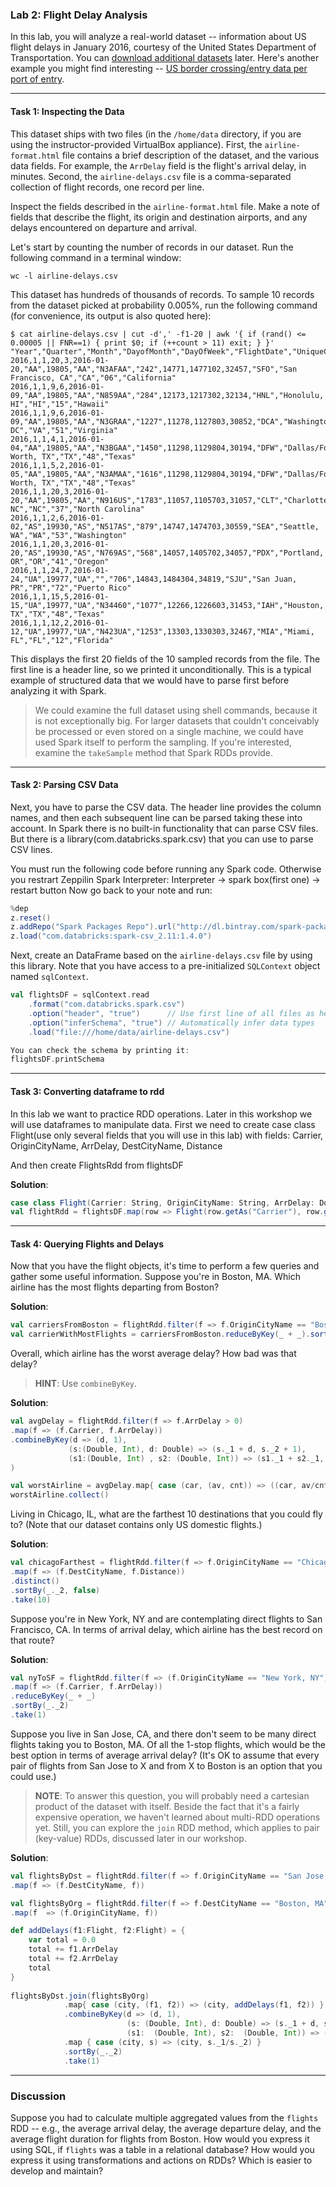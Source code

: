 ### Lab 2: Flight Delay Analysis

In this lab, you will analyze a real-world dataset -- information about US flight delays in January 2016, courtesy of the United States Department of Transportation. You can [download additional datasets](http://www.transtats.bts.gov/DL_SelectFields.asp?Table_ID=236&DB_Short_Name=On-Time) later. Here's another example you might find interesting -- [US border crossing/entry data per port of entry](http://transborder.bts.gov/programs/international/transborder/TBDR_BC/TBDR_BCQ.html).

___

#### Task 1: Inspecting the Data

This dataset ships with two files (in the `/home/data` directory, if you are using the instructor-provided VirtualBox appliance). First, the `airline-format.html` file contains a brief description of the dataset, and the various data fields. For example, the `ArrDelay` field is the flight's arrival delay, in minutes. Second, the `airline-delays.csv` file is a comma-separated collection of flight records, one record per line.

Inspect the fields described in the `airline-format.html` file. Make a note of fields that describe the flight, its origin and destination airports, and any delays encountered on departure and arrival.

Let's start by counting the number of records in our dataset. Run the following command in a terminal window:

```
wc -l airline-delays.csv
```

This dataset has hundreds of thousands of records. To sample 10 records from the dataset picked at probability 0.005%, run the following command (for convenience, its output is also quoted here):

```
$ cat airline-delays.csv | cut -d',' -f1-20 | awk '{ if (rand() <= 0.00005 || FNR==1) { print $0; if (++count > 11) exit; } }'
"Year","Quarter","Month","DayofMonth","DayOfWeek","FlightDate","UniqueCarrier","AirlineID","Carrier","TailNum","FlightNum","OriginAirportID","OriginAirportSeqID","OriginCityMarketID","Origin","OriginCityName","OriginState","OriginStateFips","OriginStateName","OriginWac"
2016,1,1,20,3,2016-01-20,"AA",19805,"AA","N3AFAA","242",14771,1477102,32457,"SFO","San Francisco, CA","CA","06","California"
2016,1,1,9,6,2016-01-09,"AA",19805,"AA","N859AA","284",12173,1217302,32134,"HNL","Honolulu, HI","HI","15","Hawaii"
2016,1,1,9,6,2016-01-09,"AA",19805,"AA","N3GRAA","1227",11278,1127803,30852,"DCA","Washington, DC","VA","51","Virginia"
2016,1,1,4,1,2016-01-04,"AA",19805,"AA","N3BGAA","1450",11298,1129804,30194,"DFW","Dallas/Fort Worth, TX","TX","48","Texas"
2016,1,1,5,2,2016-01-05,"AA",19805,"AA","N3AMAA","1616",11298,1129804,30194,"DFW","Dallas/Fort Worth, TX","TX","48","Texas"
2016,1,1,20,3,2016-01-20,"AA",19805,"AA","N916US","1783",11057,1105703,31057,"CLT","Charlotte, NC","NC","37","North Carolina"
2016,1,1,2,6,2016-01-02,"AS",19930,"AS","N517AS","879",14747,1474703,30559,"SEA","Seattle, WA","WA","53","Washington"
2016,1,1,20,3,2016-01-20,"AS",19930,"AS","N769AS","568",14057,1405702,34057,"PDX","Portland, OR","OR","41","Oregon"
2016,1,1,24,7,2016-01-24,"UA",19977,"UA","","706",14843,1484304,34819,"SJU","San Juan, PR","PR","72","Puerto Rico"
2016,1,1,15,5,2016-01-15,"UA",19977,"UA","N34460","1077",12266,1226603,31453,"IAH","Houston, TX","TX","48","Texas"
2016,1,1,12,2,2016-01-12,"UA",19977,"UA","N423UA","1253",13303,1330303,32467,"MIA","Miami, FL","FL","12","Florida"
```

This displays the first 20 fields of the 10 sampled records from the file. The first line is a header line, so we printed it unconditionally. This is a typical example of structured data that we would have to parse first before analyzing it with Spark.

> We could examine the full dataset using shell commands, because it is not exceptionally big. For larger datasets that couldn't conceivably be processed or even stored on a single machine, we could have used Spark itself to perform the sampling. If you're interested, examine the `takeSample` method that Spark RDDs provide.

___

#### Task 2: Parsing CSV Data

Next, you have to parse the CSV data. The header line provides the column names, and then each subsequent line can be parsed taking these into account. In Spark there is no built-in functionality that can parse CSV files. But there is a library(com.databricks.spark.csv) that you can use to parse CSV lines. 

You must run the following code before running any Spark code. 
Otherwise you restrart Zeppilin Spark Interpreter: Interpreter -> spark box(first one) -> restart button
Now go back to your note and run:

```scala
%dep
z.reset()
z.addRepo("Spark Packages Repo").url("http://dl.bintray.com/spark-packages/maven")
z.load("com.databricks:spark-csv_2.11:1.4.0")
```

Next, create an DataFrame based on the `airline-delays.csv` file by using this library.
Note that you have access to a pre-initialized `SQLContext` object named `sqlContext`.

```scala
val flightsDF = sqlContext.read
    .format("com.databricks.spark.csv")
    .option("header", "true")      // Use first line of all files as header
    .option("inferSchema", "true") // Automatically infer data types
    .load("file:///home/data/airline-delays.csv")

You can check the schema by printing it:
flightsDF.printSchema
```

___

#### Task 3: Converting dataframe to rdd

In this lab we want to practice RDD operations. Later in this workshop we will use dataframes to manipulate data.
First we need to create case class Flight(use only several fields that you will use in this lab) with fields: Carrier, OriginCityName, ArrDelay, DestCityName,
Distance

And then create FlightsRdd from flightsDF

**Solution**:

```scala
case class Flight(Carrier: String, OriginCityName: String, ArrDelay: Double, DestCityName: String, Distance: Double)
val flightRdd = flightsDF.map(row => Flight(row.getAs("Carrier"), row.getAs("OriginCityName"), row.getAs("ArrDelay"), row.getAs("DestCityName"), row.getAs("Distance")))
```

___

#### Task 4: Querying Flights and Delays

Now that you have the flight objects, it's time to perform a few queries and gather some useful information. Suppose you're in Boston, MA. Which airline has the most flights departing from Boston?


**Solution**:

```scala
val carriersFromBoston = flightRdd.filter(f => f.OriginCityName == "Boston, MA").map(f => (f.Carrier, 1))
val carrierWithMostFlights = carriersFromBoston.reduceByKey(_ + _).sortBy(_._2, false).take(1)
```


Overall, which airline has the worst average delay? How bad was that delay?

> **HINT**: Use `combineByKey`.


**Solution**:

```scala
val avgDelay = flightRdd.filter(f => f.ArrDelay > 0)
.map(f => (f.Carrier, f.ArrDelay))
.combineByKey(d => (d, 1),
             (s:(Double, Int), d: Double) => (s._1 + d, s._2 + 1),
             (s1:(Double, Int) , s2: (Double, Int)) => (s1._1 + s2._1, s1._2 + s2._2)
)

val worstAirline = avgDelay.map{ case (car, (av, cnt)) => ((car, av/cnt)) }
worstAirline.collect()
```


Living in Chicago, IL, what are the farthest 10 destinations that you could fly to? (Note that our dataset contains only US domestic flights.)

**Solution**:

```scala
val chicagoFarthest = flightRdd.filter(f => f.OriginCityName == "Chicago, IL")
.map(f => (f.DestCityName, f.Distance))
.distinct()
.sortBy(_._2, false)
.take(10)
```


Suppose you're in New York, NY and are contemplating direct flights to San Francisco, CA. In terms of arrival delay, which airline has the best record on that route?

**Solution**:

```scala
val nyToSF = flightRdd.filter(f => (f.OriginCityName == "New York, NY") && (f.DestCityName == "San Francisco, CA") && (f.ArrDelay > 0))
.map(f => (f.Carrier, f.ArrDelay))
.reduceByKey(_ + _)
.sortBy(_._2)
.take(1)
```


Suppose you live in San Jose, CA, and there don't seem to be many direct flights taking you to Boston, MA. Of all the 1-stop flights, which would be the best option in terms of average arrival delay? (It's OK to assume that every pair of flights from San Jose to X and from X to Boston is an option that you could use.)

> **NOTE**: To answer this question, you will probably need a cartesian product of the dataset with itself. Beside the fact that it's a fairly expensive operation, we haven't learned about multi-RDD operations yet. Still, you can explore the `join` RDD method, which applies to pair (key-value) RDDs, discussed later in our workshop.

**Solution**:

```scala
val flightsByDst = flightRdd.filter(f => f.OriginCityName == "San Jose, CA")
.map(f => (f.DestCityName, f))

val flightsByOrg = flightRdd.filter(f => f.DestCityName == "Boston, MA")
.map(f  => (f.OriginCityName, f))

def addDelays(f1:Flight, f2:Flight) = {
    var total = 0.0
    total += f1.ArrDelay
    total += f2.ArrDelay
    total
}
    
flightsByDst.join(flightsByOrg)
            .map{ case (city, (f1, f2)) => (city, addDelays(f1, f2)) }
            .combineByKey(d => (d, 1),
                          (s: (Double, Int), d: Double) => (s._1 + d, s._2 + 1),
                          (s1:  (Double, Int), s2:  (Double, Int)) => (s1._1 + s2._1, s1._2 + s2._2))
            .map { case (city, s) => (city, s._1/s._2) }
            .sortBy(_._2)
            .take(1)    
```

___

### Discussion

Suppose you had to calculate multiple aggregated values from the `flights` RDD -- e.g., the average arrival delay, the average departure delay, and the average flight duration for flights from Boston. How would you express it using SQL, if `flights` was a table in a relational database? How would you express it using transformations and actions on RDDs? Which is easier to develop and maintain?




